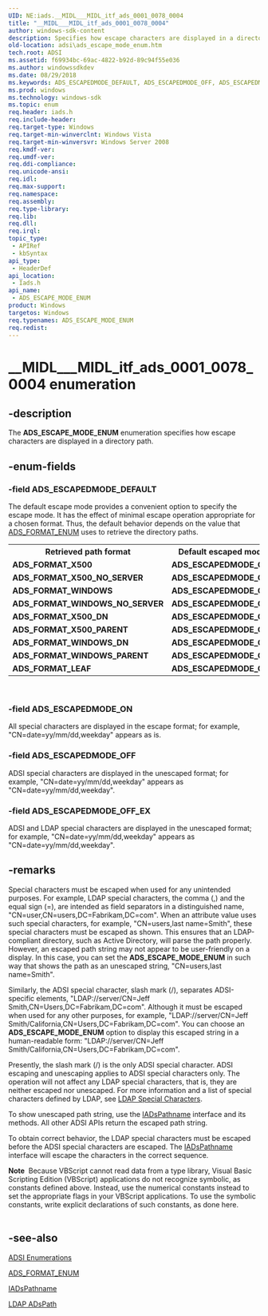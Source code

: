 ```yaml
---
UID: NE:iads.__MIDL___MIDL_itf_ads_0001_0078_0004
title: "__MIDL___MIDL_itf_ads_0001_0078_0004"
author: windows-sdk-content
description: Specifies how escape characters are displayed in a directory path.
old-location: adsi\ads_escape_mode_enum.htm
tech.root: ADSI
ms.assetid: f69934bc-69ac-4822-b92d-89c94f55e036
ms.author: windowssdkdev
ms.date: 08/29/2018
ms.keywords: ADS_ESCAPEDMODE_DEFAULT, ADS_ESCAPEDMODE_OFF, ADS_ESCAPEDMODE_OFF_EX, ADS_ESCAPEDMODE_ON, ADS_ESCAPE_MODE_ENUM, ADS_ESCAPE_MODE_ENUM enumeration [ADSI], __MIDL___MIDL_itf_ads_0001_0078_0004, _ds_ads_escape_mode_enum, adsi.ads__escape__mode__enum, adsi.ads_escape_mode_enum, iads/ADS_ESCAPEDMODE_DEFAULT, iads/ADS_ESCAPEDMODE_OFF, iads/ADS_ESCAPEDMODE_OFF_EX, iads/ADS_ESCAPEDMODE_ON, iads/ADS_ESCAPE_MODE_ENUM
ms.prod: windows
ms.technology: windows-sdk
ms.topic: enum
req.header: iads.h
req.include-header: 
req.target-type: Windows
req.target-min-winverclnt: Windows Vista
req.target-min-winversvr: Windows Server 2008
req.kmdf-ver: 
req.umdf-ver: 
req.ddi-compliance: 
req.unicode-ansi: 
req.idl: 
req.max-support: 
req.namespace: 
req.assembly: 
req.type-library: 
req.lib: 
req.dll: 
req.irql: 
topic_type:
 - APIRef
 - kbSyntax
api_type:
 - HeaderDef
api_location:
 - Iads.h
api_name:
 - ADS_ESCAPE_MODE_ENUM
product: Windows
targetos: Windows
req.typenames: ADS_ESCAPE_MODE_ENUM
req.redist: 
---
```


# __MIDL___MIDL_itf_ads_0001_0078_0004 enumeration


## -description


The <b>ADS_ESCAPE_MODE_ENUM</b> enumeration specifies how escape characters are displayed in a directory path.


## -enum-fields




### -field ADS_ESCAPEDMODE_DEFAULT

The default escape mode provides a convenient option to specify the escape mode. It has the effect of minimal escape operation appropriate for a chosen format. Thus, the default behavior depends on the value that  <a href="https://msdn.microsoft.com/d0c94f30-6b8c-4c7a-bb74-205b2b658dbb">ADS_FORMAT_ENUM</a> uses to retrieve the directory paths.

<table>
<tr>
<th>Retrieved path format</th>
<th>Default escaped mode</th>
</tr>
<tr>
<td><b>ADS_FORMAT_X500</b></td>
<td><b>ADS_ESCAPEDMODE_ON</b></td>
</tr>
<tr>
<td><b>ADS_FORMAT_X500_NO_SERVER</b></td>
<td><b>ADS_ESCAPEDMODE_ON</b></td>
</tr>
<tr>
<td><b>ADS_FORMAT_WINDOWS</b></td>
<td><b>ADS_ESCAPEDMODE_ON</b></td>
</tr>
<tr>
<td><b>ADS_FORMAT_WINDOWS_NO_SERVER</b></td>
<td><b>ADS_ESCAPEDMODE_ON</b></td>
</tr>
<tr>
<td><b>ADS_FORMAT_X500_DN</b></td>
<td><b>ADS_ESCAPEDMODE_OFF</b></td>
</tr>
<tr>
<td><b>ADS_FORMAT_X500_PARENT</b></td>
<td><b>ADS_ESCAPEDMODE_OFF</b></td>
</tr>
<tr>
<td><b>ADS_FORMAT_WINDOWS_DN</b></td>
<td><b>ADS_ESCAPEDMODE_OFF</b></td>
</tr>
<tr>
<td><b>ADS_FORMAT_WINDOWS_PARENT</b></td>
<td><b>ADS_ESCAPEDMODE_OFF</b></td>
</tr>
<tr>
<td><b>ADS_FORMAT_LEAF</b></td>
<td><b>ADS_ESCAPEDMODE_ON</b></td>
</tr>
</table>
 


### -field ADS_ESCAPEDMODE_ON

All special characters are displayed in the escape format; for example, "CN=date\=yy\/mm\/dd\,weekday" appears as is.


### -field ADS_ESCAPEDMODE_OFF

ADSI special characters are displayed in the unescaped format; for example, "CN=date\=yy\/mm\/dd\,weekday" appears as "CN=date\=yy/mm/dd\,weekday".


### -field ADS_ESCAPEDMODE_OFF_EX

ADSI and LDAP special characters are displayed in the  unescaped format; for example, "CN=date\=yy\/mm\/dd\,weekday" appears as "CN=date=yy/mm/dd,weekday".


## -remarks



Special characters must be escaped when used for any unintended purposes. For example, LDAP special characters, the comma (,) and the equal sign (=), are intended as field separators in a distinguished name, "CN=user,CN=users,DC=Fabrikam,DC=com". When an attribute value uses such special characters, for example, "CN=users\,last name\=Smith", these special characters must be escaped as shown. This ensures that an LDAP-compliant directory, such as Active Directory, will parse the path properly. However, an escaped path string may not appear to be user-friendly on a display. In this case, you can set the <b>ADS_ESCAPE_MODE_ENUM</b> in such way that shows the path as an unescaped string, "CN=users,last name=Smith".

Similarly, the ADSI special character, slash mark (/), separates ADSI-specific elements, "LDAP://server/CN=Jeff Smith,CN=Users,DC=Fabrikam,DC=com". Although it must be escaped when used for any other purposes, for example, "LDAP://server/CN=Jeff Smith\/California,CN=Users,DC=Fabrikam,DC=com". You can choose an <b>ADS_ESCAPE_MODE_ENUM</b> option to display this escaped string in a human-readable form: "LDAP://server/CN=Jeff Smith/California,CN=Users,DC=Fabrikam,DC=com".

Presently, the slash mark (/) is the only ADSI special character. ADSI escaping and unescaping applies to ADSI special characters only. The operation will not affect any LDAP special characters, that is, they are neither escaped nor unescaped. For more information and  a list of  special characters defined by LDAP, see <a href="ldap_adspath.htm">LDAP Special Characters</a>.

To show unescaped path string, use 
the <a href="https://msdn.microsoft.com/9aa26d6c-aa86-4a23-a986-b8cb9057772a">IADsPathname</a> interface and its methods. All other ADSI APIs return the escaped path string.

To obtain correct behavior, the LDAP special characters must be escaped before the ADSI special characters are escaped. The <a href="https://msdn.microsoft.com/9aa26d6c-aa86-4a23-a986-b8cb9057772a">IADsPathname</a> interface will escape the characters in the correct sequence.

<div class="alert"><b>Note</b>  Because VBScript cannot read data from a type library, Visual Basic Scripting Edition (VBScript) applications do not recognize symbolic, as constants defined above. Instead, use the numerical constants instead to set the appropriate flags in your VBScript applications. To use the symbolic constants, write explicit declarations of such constants, as done here.</div>
<div> </div>



## -see-also




<a href="https://msdn.microsoft.com/f0ad5ce5-742d-40dc-ac5a-31d779e40bfd">ADSI
  Enumerations</a>



<a href="https://msdn.microsoft.com/d0c94f30-6b8c-4c7a-bb74-205b2b658dbb">ADS_FORMAT_ENUM</a>



<a href="https://msdn.microsoft.com/9aa26d6c-aa86-4a23-a986-b8cb9057772a">IADsPathname</a>



<a href="https://msdn.microsoft.com/adacf6af-8683-4c3c-91bf-9489f2d5d817">LDAP ADsPath</a>
 

 


